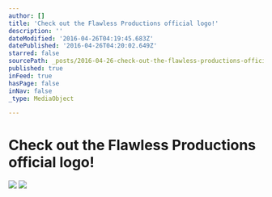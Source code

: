```yaml
---
author: []
title: 'Check out the Flawless Productions official logo!'
description: ''
dateModified: '2016-04-26T04:19:45.683Z'
datePublished: '2016-04-26T04:20:02.649Z'
starred: false
sourcePath: _posts/2016-04-26-check-out-the-flawless-productions-official-logo.md
published: true
inFeed: true
hasPage: false
inNav: false
_type: MediaObject

---
```

# Check out the Flawless Productions official logo!
![](https://the-grid-user-content.s3-us-west-2.amazonaws.com/3ec1c3e3-8267-45bf-9904-b9f1340fd35e.jpg)
![](https://the-grid-user-content.s3-us-west-2.amazonaws.com/01b5afa3-5ba9-46a6-afe9-550efaf9b339.jpg)